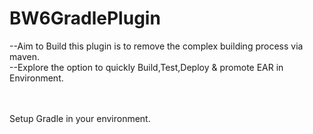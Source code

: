 # BW6GradlePlugin
--Aim to Build this plugin is to remove the complex building process via maven.<br>
--Explore the option to quickly Build,Test,Deploy & promote EAR in Environment.

<br>
<br>
Setup Gradle in your environment.
